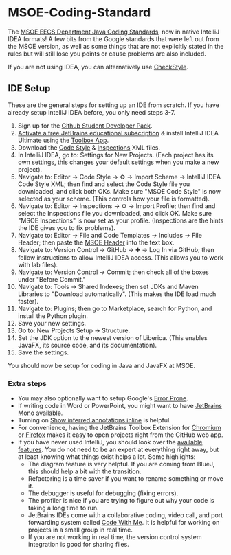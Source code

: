 # MSOE-Coding-Standard
The [MSOE EECS Department Java Coding Standards](https://csse.msoe.us/cs1021/codingstandard/), now in native IntelliJ IDEA formats! A few bits from the Google standards that were left out from the MSOE version, as well as some things that are not explicitly stated in the rules but will still lose you points or cause problems are also included.

If you are not using IDEA, you can alternatively use [CheckStyle](https://faculty-web.msoe.edu/jones/MSOE_checkStyle.xml).

## IDE Setup
These are the general steps for setting up an IDE from scratch. If you have already setup IntelliJ IDEA before, you only need steps 3-7.
1. Sign up for the [Github Student Developer Pack](https://education.github.com/pack/).
2. [Activate a free JetBrains educational subscription](https://www.jetbrains.com/student/?authMethod=github) & install IntelliJ IDEA Ultimate using the [Toolbox App](https://www.jetbrains.com/toolbox-app/).
3. Download the [Code Style](https://raw.githubusercontent.com/xDazld/MSOE-Coding-Standard/main/MSOE_Code_Style.xml) & [Inspections](https://raw.githubusercontent.com/xDazld/MSOE-Coding-Standard/main/MSOE_Inspections.xml) XML files.
4. In IntelliJ IDEA, go to: Settings for New Projects. (Each project has its own settings, this changes your default settings when you make a new project).
5. Navigate to: Editor → Code Style → ⚙️ → Import Scheme → IntelliJ IDEA Code Style XML; then find and select the Code Style file you downloaded, and click both OKs. Make sure "MSOE Code Style" is now selected as your scheme. (This controls how your file is formatted).
6. Navigate to: Editor → Inspections → ⚙️ → Import Profile; then find and select the Inspections file you downloaded, and click OK. Make sure "MSOE Inspections" is now set as your profile. (Inspections are the hints the IDE gives you to fix problems).
7. Navigate to: Editor → File and Code Templates → Includes → File Header; then paste the [MSOE Header](https://github.com/xDazld/MSOE-Coding-Standard/blob/main/File%20Header.java.txt) into the text box.
8. Navigate to: Version Control → GitHub → ➕ → Log In via GitHub; then follow instructions to allow IntelliJ IDEA access. (This allows you to work with lab files).
9. Navigate to: Version Control → Commit; then check all of the boxes under "Before Commit."
10. Navigate to: Tools → Shared Indexes; then set JDKs and Maven Libraries to "Download automatically". (This makes the IDE load much faster).
11. Navigate to: Plugins; then go to Marketplace, search for Python, and install the Python plugin.
12. Save your new settings.
13. Go to: New Projects Setup → Structure.
14. Set the JDK option to the newest version of Liberica. (This enables JavaFX, its source code, and its documentation).
15. Save the settings.

You should now be setup for coding in Java and JavaFX at MSOE.

### Extra steps

* You may also optionally want to setup Google's [Error Prone](https://errorprone.info/docs/installation#:\~:text=IntelliJ%20IDEA,is%20NOT%20selected.).
* If writing code in Word or PowerPoint, you might want to have [JetBrains Mono](https://www.jetbrains.com/lp/mono/#how-to-install) available.
* Turning on [Show inferred annotations inline](https://www.jetbrains.com/help/idea/2022.3/inferred-annotations.html#e406abb7) is helpful.
* For convenience, having the JetBrains Toolbox Extension for [Chromium](https://chrome.google.com/webstore/detail/jetbrains-toolbox-extensi/offnedcbhjldheanlbojaefbfbllddna) or [Firefox](https://addons.mozilla.org/en-US/firefox/addon/jetbrains-toolbox/) makes it easy to open projects right from the GitHub web app.
* If you have never used IntelliJ, you should look over the [available features](https://www.jetbrains.com/idea/features/). You do not need to be an expert at everything right away, but at least knowing what things exist helps a lot. Some highlights:
    * The diagram feature is very helpful. If you are coming from BlueJ, this should help a bit with the transition.
    * Refactoring is a time saver if you want to rename something or move it.
    * The debugger is useful for debugging (fixing errors).
    * The profiler is nice if you are trying to figure out why your code is taking a long time to run.
    * JetBrains IDEs come with a collaborative coding, video call, and port forwarding system called [Code With Me](https://www.jetbrains.com/code-with-me/). It is helpful for working on projects in a small group in real time.
    * If you are not working in real time, the version control system integration is good for sharing files.
